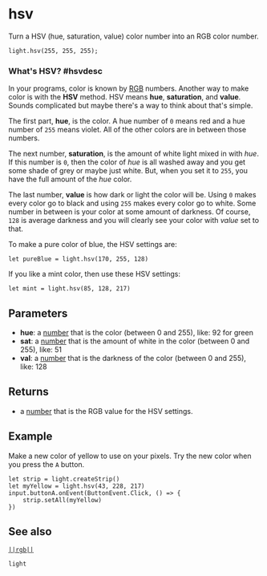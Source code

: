 # hsv

Turn a HSV (hue, saturation, value) color number into an RGB color number.

```sig
light.hsv(255, 255, 255);
```
### What's HSV? #hsvdesc

In your programs, color is known by [RGB](/reference/light/rgb#rgbdesc) numbers.
Another way to make color is with the **HSV** method. HSV means **hue**, **saturation**, and
**value**. Sounds complicated but maybe there's a way to think about that's simple.

The first part, **hue**, is the color. A hue number of `0` means red and a hue number of `255`
means violet. All of the other colors are in between those numbers.

The next number, **saturation**, is the amount of white light mixed in with _hue_. If this
number is `0`, then the color of _hue_ is all washed away and you get some shade of grey or maybe
just white. But, when you set it to `255`, you have the full amount of the _hue_ color.

The last number, **value** is how dark or light the color will be. Using `0` makes every color go
to black and using `255` makes every color go to white. Some number in between is your color at some
amount of darkness. Of course, `128` is average darkness and you will clearly see your
color with _value_ set to that.

To make a pure color of blue, the HSV settings are:

```block
let pureBlue = light.hsv(170, 255, 128)
```
If you like a mint color, then use these HSV settings:
```block
let mint = light.hsv(85, 128, 217)
```

## Parameters

* **hue**: a [number](/types/number) that is the color (between 0 and 255), like: 92 for green
* **sat**: a [number](/types/number) that is the amount of white in the color (between 0 and 255), like: 51
* **val**: a [number](/types/number) that is the darkness of the color (between 0 and 255), like: 128

## Returns

* a [number](/types/number) that is the RGB value for the HSV settings.

## Example

Make a new color of yellow to use on your pixels. Try the new color when you press the ``A`` button.

```blocks
let strip = light.createStrip()
let myYellow = light.hsv(43, 228, 217)
input.buttonA.onEvent(ButtonEvent.Click, () => {
    strip.setAll(myYellow)
})
```
## See also

[``||rgb||``](/reference/light/rgb)

```package
light
```


